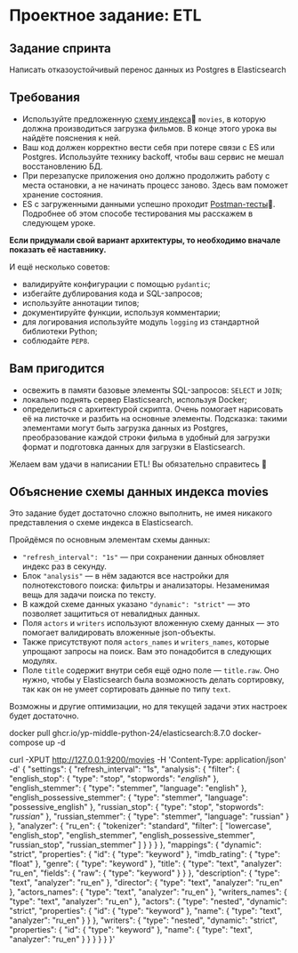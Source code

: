 # Проектное задание: ETL

## Задание спринта

Написать отказоустойчивый перенос данных из Postgres в Elasticsearch

## Требования

- Используйте предложенную [cхему индекса](https://code.s3.yandex.net/middle-python/learning-materials/es_schema.txt)💾  `movies`, в которую должна производиться загрузка фильмов. В конце этого урока вы найдёте пояснения к ней.
- Ваш код должен корректно вести себя при потере связи с ES или Postgres. Используйте технику backoff, чтобы ваш сервис не мешал восстановлению БД.
- При перезапуске приложения оно должно продолжить работу с места остановки, а не начинать процесс заново. Здесь вам поможет хранение состояния.
- ES с загруженными данными успешно проходит [Postman-тесты](https://code.s3.yandex.net/middle-python/learning-materials/ETLTests-2.json)💾. Подробнее об этом способе тестирования мы расскажем в следующем уроке.

**Если придумали свой вариант архитектуры, то необходимо вначале показать её наставнику.**

И ещё несколько советов:

- валидируйте конфигурации с помощью `pydantic`;
- избегайте дублирования кода и SQL-запросов;
- используйте аннотации типов;
- документируйте функции, используя комментарии;
- для логирования используйте модуль `logging` из стандартной библиотеки Python;
- соблюдайте `PEP8`.

## Вам пригодится

- освежить в памяти базовые элементы SQL-запросов: `SELECT` и `JOIN`;
- локально поднять сервер Elasticsearch, используя Docker;
- определиться с архитектурой скрипта. Очень помогает нарисовать её на листочке и разбить на основные элементы. Подсказка: такими элементами могут быть загрузка данных из Postgres, преобразование каждой строки фильма в удобный для загрузки формат и подготовка данных для загрузки в Elasticsearch.

Желаем вам удачи в написании ETL! Вы обязательно справитесь 💪 

## Объяснение схемы данных индекса movies

Это задание будет достаточно сложно выполнить, не имея никакого представления о схеме индекса в Elasticsearch.

Пройдёмся по основным элементам схемы данных:

- `"refresh_interval": "1s"` — при сохранении данных обновляет индекс раз в секунду.
- Блок `"analysis"` — в нём задаются все настройки для полнотекстового поиска: фильтры и анализаторы. Незаменимая вещь для задачи поиска по тексту.
- В каждой схеме данных указано `"dynamic": "strict"` — это позволяет защититься от невалидных данных.
- Поля `actors` и `writers` используют вложенную схему данных — это помогает валидировать вложенные json-объекты.
- Также присутствуют поля `actors_names` и `writers_names`, которые упрощают запросы на поиск. Вам это понадобится в следующих модулях.
- Поле `title` содержит внутри себя ещё одно поле — `title.raw`. Оно нужно, чтобы у Elasticsearch была возможность делать сортировку, так как он не умеет сортировать данные по типу `text`.

Возможны и другие оптимизации, но для текущей задачи этих настроек будет достаточно.


docker pull ghcr.io/yp-middle-python-24/elasticsearch:8.7.0
docker-compose up -d

curl -XPUT http://127.0.0.1:9200/movies -H 'Content-Type: application/json' -d'
{
  "settings": {
    "refresh_interval": "1s",
    "analysis": {
      "filter": {
        "english_stop": {
          "type":       "stop",
          "stopwords":  "_english_"
        },
        "english_stemmer": {
          "type": "stemmer",
          "language": "english"
        },
        "english_possessive_stemmer": {
          "type": "stemmer",
          "language": "possessive_english"
        },
        "russian_stop": {
          "type":       "stop",
          "stopwords":  "_russian_"
        },
        "russian_stemmer": {
          "type": "stemmer",
          "language": "russian"
        }
      },
      "analyzer": {
        "ru_en": {
          "tokenizer": "standard",
          "filter": [
            "lowercase",
            "english_stop",
            "english_stemmer",
            "english_possessive_stemmer",
            "russian_stop",
            "russian_stemmer"
          ]
        }
      }
    }
  },
  "mappings": {
    "dynamic": "strict",
    "properties": {
      "id": {
        "type": "keyword"
      },
      "imdb_rating": {
        "type": "float"
      },
      "genre": {
        "type": "keyword"
      },
      "title": {
        "type": "text",
        "analyzer": "ru_en",
        "fields": {
          "raw": { 
            "type":  "keyword"
          }
        }
      },
      "description": {
        "type": "text",
        "analyzer": "ru_en"
      },
      "director": {
        "type": "text",
        "analyzer": "ru_en"
      },
      "actors_names": {
        "type": "text",
        "analyzer": "ru_en"
      },
      "writers_names": {
        "type": "text",
        "analyzer": "ru_en"
      },
      "actors": {
        "type": "nested",
        "dynamic": "strict",
        "properties": {
          "id": {
            "type": "keyword"
          },
          "name": {
            "type": "text",
            "analyzer": "ru_en"
          }
        }
      },
      "writers": {
        "type": "nested",
        "dynamic": "strict",
        "properties": {
          "id": {
            "type": "keyword"
          },
          "name": {
            "type": "text",
            "analyzer": "ru_en"
          }
        }
      }
    }
  }
}'
